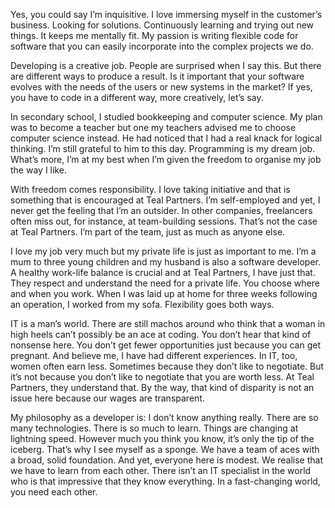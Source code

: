 <!-- title: Laila -->
<!-- author: Laila -->
<!-- date: 2020-05-14 -->

Yes, you could say I’m inquisitive. I love immersing myself in the customer’s business. Looking for solutions. Continuously learning and trying out new things. It keeps me mentally fit. My passion is writing flexible code for software that you can easily incorporate into the complex projects we do. 



Developing is a creative job. People are surprised when I say this. But there are different ways to produce a result. Is it important that your software evolves with the needs of the users or new systems in the market? If yes, you have to code in a different way, more creatively, let’s say.



In secondary school, I studied bookkeeping and computer science. My plan was to become a teacher but one my teachers advised me to choose computer science instead. He had noticed that I had a real knack for logical thinking. I’m still grateful to him to this day. Programming is my dream job. What’s more, I’m at my best when I’m given the freedom to organise my job the way I like. 



With freedom comes responsibility. I love taking initiative and that is something that is encouraged at Teal Partners. I’m self-employed and yet, I never get the feeling that I’m an outsider. In other companies, freelancers often miss out, for instance, at team-building sessions. That’s not the case at Teal Partners. I’m part of the team, just as much as anyone else. 



I love my job very much but my private life is just as important to me. I’m a mum to three young children and my husband is also a software developer. A healthy work-life balance is crucial and at Teal Partners, I have just that. They respect and understand the need for a private life. You choose where and when you work. When I was laid up at home for three weeks following an operation, I worked from my sofa. Flexibility goes both ways. 



IT is a man’s world. There are still machos around who think that a woman in high heels can’t possibly be an ace at coding. You don’t hear that kind of nonsense here. You don’t get fewer opportunities just because you can get pregnant. And believe me, I have had different experiences. In IT, too, women often earn less. Sometimes because they don’t like to negotiate. But it’s not because you don’t like to negotiate that you are worth less. At Teal Partners, they understand that. By the way, that kind of disparity is not an issue here because our wages are transparent. 



My philosophy as a developer is: I don’t know anything really. There are so many technologies. There is so much to learn. Things are changing at lightning speed. However much you think you know, it’s only the tip of the iceberg. That’s why I see myself as a sponge. We have a team of aces with a broad, solid foundation. And yet, everyone here is modest. We realise that we have to learn from each other. There isn’t an IT specialist in the world who is that impressive that they know everything. In a fast-changing world, you need each other.
